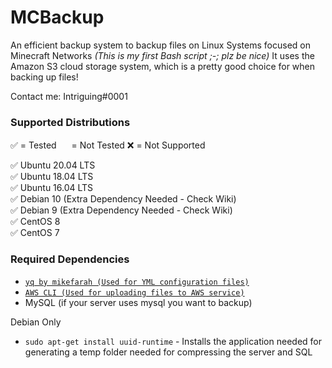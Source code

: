 # MCBackup
An efficient backup system to backup files on Linux Systems focused on Minecraft Networks *(This is my first Bash script ;-; plz be nice)* It uses the Amazon S3 cloud storage system, which is a pretty good choice for when backing up files!

Contact me: Intriguing#0001

### Supported Distributions
✅ = Tested <img width=16 height=16 src="https://i.imgur.com/oYtywhM.png"> = Not Tested ❌ = Not Supported

✅ Ubuntu 20.04 LTS<br>
✅ Ubuntu 18.04 LTS<br>
✅ Ubuntu 16.04 LTS<br>
✅ Debian 10 (Extra Dependency Needed - Check Wiki) <br>
✅ Debian 9 (Extra Dependency Needed - Check Wiki) <br>
✅ CentOS 8<br>
✅ CentOS 7

### Required Dependencies
* [`yq by mikefarah (Used for YML configuration files)`](https://github.com/mikefarah/yq)
* [`AWS CLI (Used for uploading files to AWS service)`](https://docs.aws.amazon.com/cli/latest/userguide/install-cliv2-linux.html)
* MySQL (if your server uses mysql you want to backup)

Debian Only
* `sudo apt-get install uuid-runtime` - Installs the application needed for generating a temp folder needed for compressing the server and SQL




